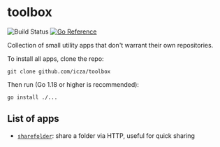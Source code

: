 # toolbox

![Build Status](https://github.com/icza/toolbox/actions/workflows/go.yml/badge.svg)
[![Go Reference](https://pkg.go.dev/badge/github.com/icza/toolbox.svg)](https://pkg.go.dev/github.com/icza/toolbox)

Collection of small utility apps that don't warrant their own repositories.

To install all apps, clone the repo:

    git clone github.com/icza/toolbox

Then run (Go 1.18 or higher is recommended):

    go install ./...

## List of apps

- [`sharefolder`](https://github.com/icza/toolbox/tree/main/cmd/sharefolder): share a folder via HTTP, useful for quick sharing
